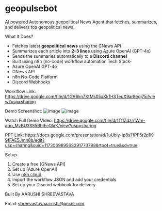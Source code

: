 # geopulsebot
AI powered Autonomous geopolitical News Agent that fetches, summarizes, and delivers top geopolitical news.

What It Does?
- Fetches latest **geopolitical news** using the GNews API
- Summarizes each article into **2–3 lines** using Azure OpenAI (GPT-4o)
- Sends the summaries automatically to a **Discord channel**
- Built using n8n (no-code) workflow automation
Tech Stack-
- Azure OpenAI GPT-4o  
- GNews API  
- n8n No-Code Platform  
- Discord Webhooks

Worklflow Link:
https://drive.google.com/file/d/1GA6kn7XtMs05xXk1HSTeuX9ar8egj75j/view?usp=sharing

Demo Screenshot:
![image](https://github.com/user-attachments/assets/2ed32fda-1d01-4e35-b21f-cb4ff93ad547)
![image](https://github.com/user-attachments/assets/1c935d64-e3f1-40f3-b0a4-2dfc9ac14907)

Watch Full Demo Video:
https://drive.google.com/file/d/1TfIZdzrnWm-aqp_MzBU3S85BhlEeQlaK/view?usp=sharing

PPT Link:
https://docs.google.com/presentation/d/1uUbiy-jp8s7fPF5r2p1K-9fFAE5Jmh8b/edit?usp=sharing&ouid=117306989563391773798&rtpof=true&sd=true

Setup 
1. Create a free [GNews API]
2. Set up [Azure OpenAI]
3. Use [n8n.cloud](https://n8n.io)
4. Import the workflow JSON and add your credentials
5. Set up your Discord webhook for delivery

Built By
AARUSHI SHREEVASTAVA 

Email: shreevastavaaarushi@gmail.com  


